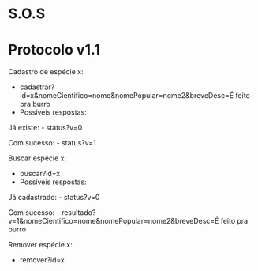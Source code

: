 S.O.S
=====

Protocolo v1.1
=====

Cadastro de espécie x: 
  - cadastrar?id=x&nomeCientifico=nome&nomePopular=nome2&breveDesc=É feito pra burro
  - Possíveis respostas:

Já existe:
    - status?v=0

Com sucesso:
    - status?v=1

Buscar espécie x:
  - buscar?id=x
  - Possíveis respostas:

Já cadastrado:
    - status?v=0

Com sucesso:
    - resultado?v=1&nomeCientifico=nome&nomePopular=nome2&breveDesc=É feito pra burro

Remover espécie x:
  - remover?id=x
